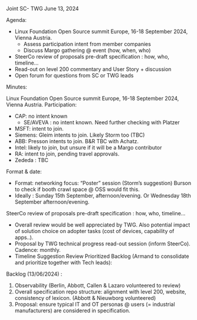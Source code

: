 Joint SC- TWG June 13, 2024 

Agenda:

* Linux Foundation Open Source summit Europe, 16-18 September 2024, Vienna Austria.
  * Assess participation intent from member companies
  * Discuss Margo gathering @ event (how, when, who)
* SteerCo review of proposals pre-draft specification : how, who, timeline… 
* Read-out on level 200 commentary and User Story + discussion
* Open forum for questions from SC or TWG leads

Minutes:

Linux Foundation Open Source summit Europe, 16-18 September 2024, Vienna Austria.
Participation:

* CAP: no intent known
  * SE/AVEVA : no intent known. Need further checking with Platzer
* MSFT: intent to join. 
* Siemens: Gleim intents to join. Likely Storm too (TBC)
* ABB: Presson intents to join. B&R TBC with Achatz.
* Intel: likely to join, but unsure if it will be a Margo contributor
* RA: intent to join, pending travel approvals.
* Zededa :  TBC
  
Format & date:
 
* Format: networking focus: “Poster” session (Storm’s suggestion) Burson to check if booth crawl space @ OSS would fit this. 
* Ideally : Sunday 15th September, afternoon/evening. Or Wednesday 18th September afternoon/evening.

SteerCo review of proposals pre-draft specification : how, who, timeline…

* Overall review would be well appreciated by TWG. Also potential impact of solution choice on adopter tasks (cost of devices, capability of apps..). 
* Proposal by TWG technical progress read-out session (inform SteerCo). Cadence: monthly. 
* Timeline Suggestion Review Prioritized Backlog (Armand to consolidate and prioritize together with Tech leads):

Backlog (13/06/2024) :
1.	Observability (Berlin, Abbott, Callen & Lazaro volunteered to review)
2.	Overall specification repo structure: alignment with level 200, website, consistency of lexicon. (Abbott & Nieuwborg volunteered)
3.	Proposal: ensure typical IT and OT personas @ users (= industrial manufacturers) are considered in specification.
